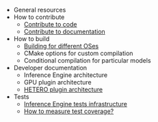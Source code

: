 * General resources
* How to contribute
    * [Contribute to code](https://github.com/openvinotoolkit/openvino/wiki/contribute/ContributeCode)
    * [Contribute to documentation](https://github.com/openvinotoolkit/openvino/wiki/contribute/ContributeDocs)
* How to build
    * [Building for different OSes](https://github.com/openvinotoolkit/openvino/wiki/build/HowToBuildCode)
    * CMake options for custom compilation
    * Conditional compilation for particular models
* Developer documentation
    * Inference Engine architecture
    * GPU plugin architecture
    * [HETERO plugin architecture](https://github.com/openvinotoolkit/openvino/wiki/architecture/HeteroArchitecture)
* Tests
    * [Inference Engine tests infrastructure](https://github.com/openvinotoolkit/openvino/wiki/tests/InferenceEngineTestsInfrastructure)
    * [How to measure test coverage?](https://github.com/openvinotoolkit/openvino/wiki/tests/InferenceEngineTestsCoverage)